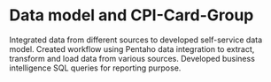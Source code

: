 # Data model and CPI-Card-Group
Integrated data from different sources to developed self-service data model.
Created workflow using Pentaho data integration to extract, transform and load data from various sources.
Developed business intelligence SQL queries for reporting purpose.  
